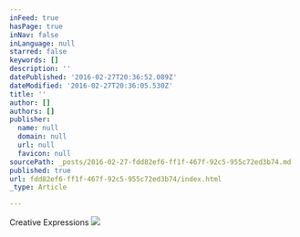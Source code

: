 ```yaml
---
inFeed: true
hasPage: true
inNav: false
inLanguage: null
starred: false
keywords: []
description: ''
datePublished: '2016-02-27T20:36:52.089Z'
dateModified: '2016-02-27T20:36:05.530Z'
title: ''
author: []
authors: []
publisher:
  name: null
  domain: null
  url: null
  favicon: null
sourcePath: _posts/2016-02-27-fdd82ef6-ff1f-467f-92c5-955c72ed3b74.md
published: true
url: fdd82ef6-ff1f-467f-92c5-955c72ed3b74/index.html
_type: Article

---
```

Creative Expressions
![](https://the-grid-user-content.s3-us-west-2.amazonaws.com/704617b8-7a1d-4031-acad-b96a431d5426.jpg)